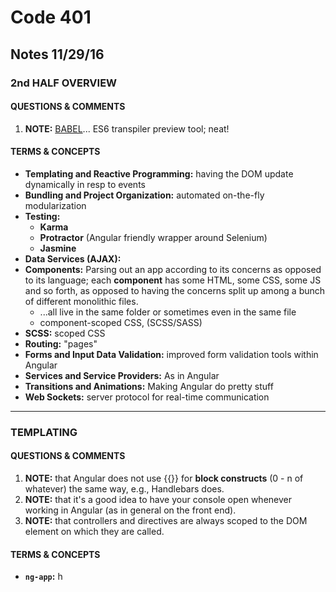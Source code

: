 # Code 401 
## Notes 11/29/16
### 2nd HALF OVERVIEW

#### QUESTIONS & COMMENTS
1. **NOTE:** [BABEL](http://babeljs.io/repl/#?babili=false&evaluate=true&lineWrap=false&presets=latest%2Creact%2Cstage-2&experimental=false&loose=false&spec=false&code=%5B1%2C2%2C3%5D.map(n%20%3D%3E%20n%20%2B%201)%3B&playground=true)... ES6 transpiler preview tool; neat!


#### TERMS & CONCEPTS
  * **Templating and Reactive Programming:**  having the DOM update dynamically in resp to events
  * **Bundling and Project Organization:**  automated on-the-fly modularization 
  * **Testing:**  
    * **Karma**
    * **Protractor** (Angular friendly wrapper around Selenium)
    * **Jasmine** 
  * **Data Services (AJAX):**   
  * **Components:**  Parsing out an app according to its concerns as opposed to its language; each **component** has some HTML, some CSS, some JS and so forth, as opposed to having the concerns split up among a bunch of different monolithic files.
    * ...all live in the same folder or sometimes even in the same file
    * component-scoped CSS, (SCSS/SASS)
  * **SCSS:**  scoped CSS 
  * **Routing:**  "pages" 
  * **Forms and Input Data Validation:**  improved form validation tools within Angular 
  * **Services and Service Providers:**   As in Angular
  * **Transitions and Animations:**   Making Angular do pretty stuff
  * **Web Sockets:**  server protocol for real-time communication 

---


### TEMPLATING

#### QUESTIONS & COMMENTS
1. **NOTE:** that Angular does not use {{}} for **block constructs** (0 - n of whatever) the same way, e.g., Handlebars does.
1. **NOTE:** that it's a good idea to have your console open whenever working in Angular (as in general on the front end).
1. **NOTE:** that controllers and directives are always scoped to the DOM element on which they are called.


#### TERMS & CONCEPTS
  * **`ng-app`:**  h 